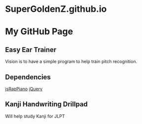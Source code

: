 # SuperGoldenZ.github.io
My GitHub Page
=======

Easy Ear Trainer
----------------

Vision is to have a simple program to help train pitch recognition.

Dependencies
------------
[jsRapPiano](https://github.com/Thibor/jsRapPiano)
[jQuery](https://jquery.com/)

Kanji Handwriting Drillpad
--------------------------
Will help study Kanji for JLPT
